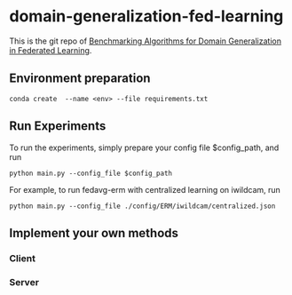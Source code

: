 # domain-generalization-fed-learning

This is the git repo of [Benchmarking Algorithms for Domain Generalization in Federated Learning](https://openreview.net/forum?id=IsCg7qoy8i9).

## Environment preparation
```
conda create  --name <env> --file requirements.txt
```
## Run Experiments
To run the experiments, simply prepare your config file $config_path, and run
```
python main.py --config_file $config_path
```
For example, to run fedavg-erm with centralized learning on iwildcam, run
```
python main.py --config_file ./config/ERM/iwildcam/centralized.json
```

## Implement your own methods
### Client

### Server
